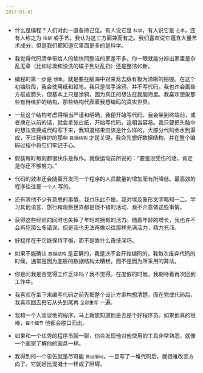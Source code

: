 ```yaml
---
2017-01-01
---
```


- 什么是编程？人们对此一直各持己见。有人说它是 ` 科学 `，有人说它是 ` 艺术 `，还有人称之为 ` 技能 ` 或手艺。我认为这三方面兼而有之。我们喜欢说它蕴含大量艺术成分，但是我们都知道它里面更多的是科学。

- 我觉得代码清单带给人的愉快同整洁的家差不多。你一眼就能分辨出家里是杂乱无章（比如垃圾和没洗的碟子到处乱扔）还是整洁如新。

- 编程的第一步是 ` 想象 `。就是要在脑海中对来龙去脉有极为清晰的把握。在这个初始阶段，我会使用纸和铅笔。我只是信手涂鸦，并不写代码。我也许会画些方框或箭头，但基本上只是涂鸦，因为真正的想法在我脑海里。我喜欢想象那些有待维护的结构，那些结构代表着我想编码的真实世界。

- 一旦这个结构考虑得相当严谨和明确，我便开始写代码。我会坐到终端前，或者换在以前的话，就会拿张白纸，开始写代码。这相当容易。我只要把头脑中的想法变换成代码写下来，我知道结果应该是什么样的。大部分代码会水到渠成，不过我维护的那些 ` 数据结构 ` 才是关键。我会先想好数据结构，并在整个编码过程中将它们牢记于心。

- 假装每时每刻都很快乐是做作。就像运动员所说的：“要是没受伤的话，肯定是你还不够努力。”

- 代码的效率还会随着开发同一个程序的人员数量的增加而有所降低。最高效的程序往往是 ` 一个人 ` 写的。

- 还有其他不少有意思的事情，我也乐此不疲。我对埃及象形文字略知一二。学习其他语言、旅行和观察世界都是很不错的活动，我不介意做这些事情。

- 获得这些经验的同时也失掉了年轻时拥有的活力。随着年龄的增长，我也许不会再犯那么多错误，但是我也无法再像以往那样充满活力，精力充沛。

- 好程序在于它能保持平衡，而不是靠什么奇技淫巧。

- 如果不能确认 ` 数据结构 ` 是正确的，我是决不会开始编码的。我每次废弃代码的时候，通常是因为底层的数据结构太糟糕，而不是因为所采用的算法。

- 你是问我是否觉得工作乏味吗？我不觉得。在度假的时候，我期待着再次回到工作中。

- 我喜欢在坐下来编写代码之前先把整个设计方案构想清楚。而在完成代码后，我喜欢回去把它从头到尾再 ` 全部重写 ` 一遍。

- 我和一个人谈谈他的程序，马上就能知道他是否是个好程序员。如果他真的很棒，` 每个细节 ` 他都会脱口而出。

- 如果和一个优秀的程序员聊一聊，你会发现他对他使用的工具非常熟悉，就像一个画家了解他的画具一样。

- 我得到的一个忠告就是尽可能 ` 推迟编码 `。一旦写了一堆代码后，就很难改变方向了。它就好比混凝土一样成了阻碍。